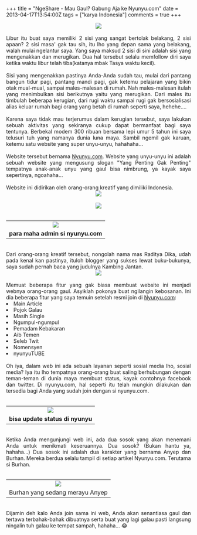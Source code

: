 +++
title = "NgeShare - Mau Gaul? Gabung Aja ke Nyunyu.com"
date = 2013-04-17T13:54:00Z
tags = ["karya Indonesia"]
comments = true
+++

<center><img border="0" src="https://2.bp.blogspot.com/-L1DJKRgr49I/UW5GF3tFM5I/AAAAAAAACAM/Q9e2gLwZsnU/s1600/4.png" /></center><br />
<div style="text-align: justify;">Libur itu buat saya memiliki 2 sisi yang sangat bertolak belakang, 2 sisi apaan? 2 sisi masa' gak tau sih, itu lho yang depan sama yang belakang, walah mulai ngelantur saya. Yang saya maksud 2 sisi di sini adalah sisi yang mengenakkan dan merugikan. Dua hal tersebut selalu memfollow diri saya ketika waktu libur telah tiba(katanya mbak Tasya waktu kecil).<br /><br />
Sisi yang mengenakkan pastinya Anda-Anda sudah tau, mulai dari pantang bangun tidur pagi, pantang mandi pagi, gak ketemu pelajaran yang bikin otak mual-mual, sampai males-malesan di rumah. Nah males-malesan itulah yang menimbulkan sisi berikutnya yaitu yang merugikan. Dari males itu timbulah beberapa kerugian, dari rugi waktu sampai rugi gak bersosialisasi alias keluar rumah bagi orang yang betah di rumah seperti saya, hehehe....<br /><br />
Karena saya tidak mau terjerumus dalam kerugian tersebut, saya lakukan sebuah aktivitas yang sekiranya cukup dapat bermanfaat bagi saya tentunya. Berbekal modem 300 ribuan bersama lepi umur 5 tahun ini saya telusuri tuh yang namanya dunia <strike>luna</strike> maya. Sambil ngemil gak karuan, ketemu satu website yang super unyu-unyu, hahahaha...<br /><br />
Website tersebut bernama <a href="http://www.nyunyu.com/">Nyunyu.com</a>. Website yang unyu-unyu ini adalah sebuah website yang mengusung slogan "Yang Penting Gak Penting" tempatnya anak-anak unyu yang gaul bisa nimbrung, ya kayak saya sepertinya, ngoahaha...<br /><br />
Website ini didirikan oleh orang-orang kreatif yang dimiliki Indonesia.<br />
<center><img border="0" src="https://3.bp.blogspot.com/-2N3Or7XXUYg/UW5EY-dKypI/AAAAAAAAB_8/fmhoTtJTyVY/s1600/1.png" /></center><br />
<center><img border="0" src="https://1.bp.blogspot.com/-jW01rpEIiWs/UW5EX-A3EwI/AAAAAAAAB_0/HAnxl4MetRg/s1600/2.png" /></center><br />
<table cellpadding="0" cellspacing="0" class="tr-caption-container" style="margin-left: auto; margin-right: auto; text-align: left;"><tbody><tr><td style="text-align: center;"><img border="0" src="https://2.bp.blogspot.com/-5RVzZym6O_0/UW5EbI84O6I/AAAAAAAACAE/yaZWDTSkXiM/s1600/3.png" /></td></tr><tr><td class="tr-caption" style="text-align: center;"><b>para maha admin si nyunyu.com</b></td></tr></tbody></table><br />
Dari orang-orang kreatif tersebut, nongolah nama mas Raditya Dika, udah pada kenal kan pastinya, ituloh blogger yang sukses lewat buku-bukunya, saya sudah pernah baca yang judulnya Kambing Jantan.<br />
<center><img border="0" src="https://3.bp.blogspot.com/-Y-sjchOqzM4/UW5GmMUVFWI/AAAAAAAACAU/DUhmQqqvGhY/s1600/5.png" /></center><br />
Memuat beberapa fitur yang gak biasa membuat website ini menjadi webnya orang-orang gaul. Asyiklah pokonya buat ngilangin kebosanan. Ini dia beberapa fitur yang saya temuin setelah resmi join di <a href="http://www.nyunyu.com/">Nyunyu.com</a>:<br /><li>Main Article&nbsp;</li><li>Pojok Galau</li><li>Masih Single</li><li>Ngumpul-ngumpul</li><li>Pemadam Kebakaran</li><li>Aib Temen</li><li>Seleb Twit</li><li>Nomensyen</li><li>nyunyuTUBE</li></ul><br />
Oh iya, dalam web ini ada sebuah layanan seperti sosial media lho, sosial media? Iya itu lho tempatnya orang-orang buat saling berhubungan dengan teman-teman di dunia maya membuat status, kayak contohnya facebook dan twitter. Di nyunyu.com, hal seperti itu telah mungkin dilakukan dan tersedia bagi Anda yang sudah join dengan si nyunyu.com.<br /><br /><table cellpadding="0" cellspacing="0" class="tr-caption-container" style="margin-left: auto; margin-right: auto; text-align: left;"><tbody><tr><td style="text-align: center;"><img border="0" src="https://1.bp.blogspot.com/-y1fdkRO8sV8/UYsIAO-Tp7I/AAAAAAAACIc/eH_vE6QWsM0/s1600/status.png" /></td></tr><tr><td class="tr-caption" style="text-align: center;"><b>bisa update status di nyunyu</b></td></tr></tbody></table><br />Ketika Anda mengunjungi web ini, ada dua sosok yang akan menemani Anda untuk menikmati keseruannya. Dua sosok? (Bukan hantu ya, hahaha...) Dua sosok ini adalah dua karakter yang bernama Anyep dan Burhan. Mereka berdua selalu tampil di setiap artikel Nyunyu.com. Terutama si Burhan.<br /><br /><table cellpadding="0" cellspacing="0" class="tr-caption-container" style="margin-left: auto; margin-right: auto; text-align: left;"><tbody><tr><td style="text-align: center;"><img border="0" src="https://4.bp.blogspot.com/-O3IExzXoOug/UrgUhV0wmyI/AAAAAAAADo4/e0-GITqRWf4/s1600/burhan_dan_anyep.jpg" /></td></tr><tr><td class="tr-caption" style="text-align: center;">Burhan yang sedang merayu Anyep</td></tr></tbody></table><br />Dijamin deh kalo Anda join sama ini web, Anda akan senantiasa gaul dan tertawa terbahak-bahak dibuatnya serta buat yang lagi galau pasti langsung ningalin tuh galau ke tempat sampah, hahaha... 😂</div>
